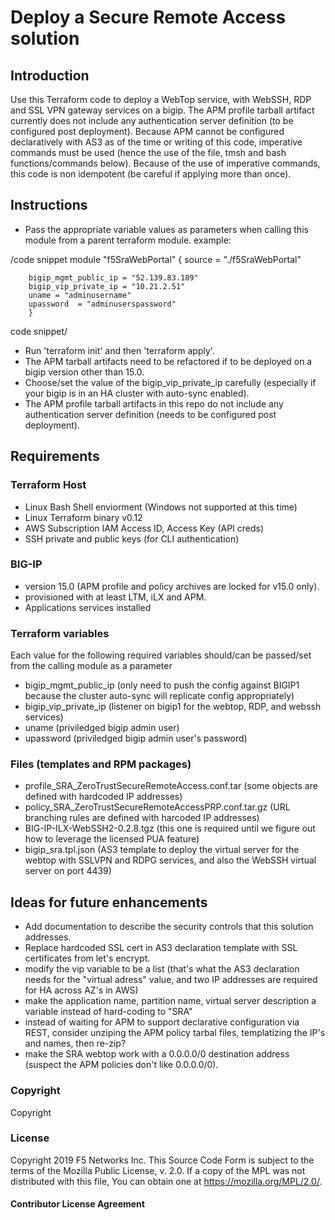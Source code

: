 # Deploy a Secure Remote Access solution


## Introduction

Use this Terraform code to deploy a WebTop service, with WebSSH, RDP and SSL VPN gateway services on a bigip.
The APM profile tarball artifact currently does not include any authentication server definition (to be configured post deployment).
Because APM cannot be configured declaratively with AS3 as of the time or writing of this code, imperative commands must be used (hence the use of the file, tmsh and bash functions/commands below).
Because of the use of imperative commands, this code is non idempotent (be careful if applying more than once).


## Instructions

- Pass the appropriate variable values as parameters when calling this module from a parent terraform module.
example:

/code snippet
        module "f5SraWebPortal" {
        source = "./f5SraWebPortal"

        bigip_mgmt_public_ip = "52.139.83.189"
        bigip_vip_private_ip = "10.21.2.51"
        uname = "adminusername"
        upassword  = "adminuserspassword" 
        }
code snippet/

- Run 'terraform init' and then 'terraform apply'.
- The APM tarball artifacts need to be refactored if to be deployed on a bigip version other than 15.0.
- Choose/set the value of the bigip_vip_private_ip carefully (especially if your bigip is in an HA cluster with auto-sync enabled).
- The APM profile tarball artifacts in this repo do not include any authentication server definition (needs to be configured post deployment).



## Requirements


### Terraform Host

- Linux Bash Shell enviorment (Windows not supported at this time)
- Linux Terraform binary v0.12 
- AWS Subscription IAM Access ID, Access Key (API creds)
- SSH private and public keys (for CLI authentication)


### BIG-IP

- version 15.0 (APM profile and policy archives are locked for v15.0 only).
- provisioned with at least LTM, iLX and APM.
- Applications services installed


### Terraform variables

Each value for the following required variables should/can be passed/set from the calling module as a parameter
- bigip_mgmt_public_ip   (only need to push the config against BIGIP1 because the cluster auto-sync will replicate config appropriately)
- bigip_vip_private_ip   (listener on bigip1 for the webtop, RDP, and webssh services)
- uname                  (priviledged bigip admin user)
- upassword              (priviledged bigip admin user's password)


### Files (templates and RPM packages)

- profile_SRA_ZeroTrustSecureRemoteAccess.conf.tar      (some objects are defined with hardcoded IP addresses)
- policy_SRA_ZeroTrustSecureRemoteAccessPRP.conf.tar.gz    (URL branching rules are defined with harcoded IP addresses)
- BIG-IP-ILX-WebSSH2-0.2.8.tgz  (this one is required until we figure out how to leverage the licensed PUA feature)
- bigip_sra.tpl.json  (AS3 template to deploy the virtual server for the webtop with SSLVPN and RDPG services, and also the WebSSH virtual server on port 4439)



## Ideas for future enhancements

- Add documentation to describe the security controls that this solution addresses.
- Replace hardcoded SSL cert in AS3 declaration template with SSL certificates from let's encrypt.
- modify the vip variable to be a list (that's what the AS3 declaration needs for the "virtual adress" value, and two IP addresses are required for HA across AZ's in AWS)
- make the application name, partition name, virtual server description a variable instead of hard-coding to "SRA"
- instead of waiting for APM to support declarative configuration via REST, consider unziping the APM policy tarbal files, templatizing the IP's and names, then re-zip?
- make the SRA webtop work with a 0.0.0.0/0 destination address (suspect the APM policies don't like 0.0.0.0/0).




### Copyright

Copyright 


### License
Copyright 2019 F5 Networks Inc.
This Source Code Form is subject to the terms of the Mozilla Public License, v. 2.0.
If a copy of the MPL was not distributed with this file, You can obtain one at https://mozilla.org/MPL/2.0/.


#### Contributor License Agreement
